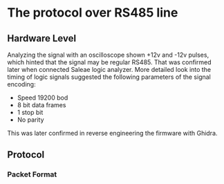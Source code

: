 # The protocol over RS485 line

## Hardware Level

Analyzing the signal with an oscilloscope shown +12v and -12v pulses, which hinted that the signal may be regular RS485. That was confirmed later when connected Saleae logic analyzer. More detailed look into the timing of logic signals suggested the following parameters of the signal encoding:

* Speed 19200 bod
* 8 bit data frames
* 1 stop bit
* No parity

This was later confirmed in reverse engineering the firmware with Ghidra.

## Protocol

### Packet Format

